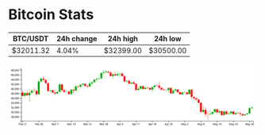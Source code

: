 # Bitcoin Stats

BTC/USDT|24h change|24h high|24h low|
|---|---|---|---|
|$32011.32|4.04%|$32399.00|$30500.00|

<img src="./chart.svg">
